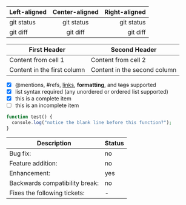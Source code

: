 | Left-aligned | Center-aligned | Right-aligned |
| :---         |     :---:      |          ---: |
| git status   | git status     | git status    |
| git diff     | git diff       | git diff      |


First Header | Second Header
------------ | -------------
Content from cell 1 | Content from cell 2
Content in the first column | Content in the second column


- [x] @mentions, #refs, [links](), **formatting**, and <del>tags</del> supported
- [x] list syntax required (any unordered or ordered list supported)
- [x] this is a complete item
- [ ] this is an incomplete item

```php
function test() {
  console.log("notice the blank line before this function?");
}
```

Description | Status
----------- | ------
Bug fix: | no
Feature addition: | no
Enhancement: | yes
Backwards compatibility break: | no
Fixes the following tickets: | -